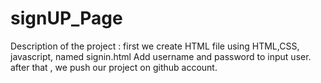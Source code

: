 # signUP_Page
Description of the project : first we create  HTML file using HTML,CSS, javascript, named signin.html
Add username and password to input user.
after that , we push our project on github account.
